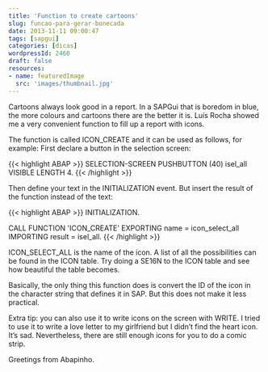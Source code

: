 ```yaml
---
title: 'Function to create cartoons'
slug: funcao-para-gerar-bonecada
date: 2013-11-11 09:00:47
tags: [sapgui]
categories: [dicas]
wordpressId: 2460
draft: false
resources:
- name: featuredImage
  src: 'images/thumbnail.jpg'
---
```

Cartoons always look good in a report. In a SAPGui that is boredom in blue, the more colours and cartoons there are the better it is. Luís Rocha showed me a very convenient function to fill up a report with icons.

<!--more-->

The function is called ICON_CREATE and it can be used as follows, for example: First declare a button in the selection screen:

{{< highlight ABAP >}}
SELECTION-SCREEN PUSHBUTTON (40) isel_all VISIBLE LENGTH 4.
{{< /highlight >}}

Then define your text in the INITIALIZATION event. But insert the result of the function instead of the text:

{{< highlight ABAP >}}
INITIALIZATION.

  CALL FUNCTION 'ICON_CREATE'
    EXPORTING
      name   = icon_select_all
    IMPORTING
      result = isel_all.
{{< /highlight >}}

ICON_SELECT_ALL is the name of the icon. A list of all the possibilities can be found in the ICON table.
Try doing a SE16N to the ICON table and see how beautiful the table becomes.

Basically, the only thing this function does is convert the ID of the icon in the character string that defines it in SAP. But this does not make it less practical.

Extra tip: you can also use it to write icons on the screen with WRITE. I tried to use it to write a love letter to my girlfriend but I didn’t find the heart icon. It’s sad. Nevertheless, there are still enough icons for you to do a comic strip.

Greetings from Abapinho.
